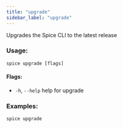 ```yaml
---
title: "upgrade"
sidebar_label: "upgrade"
---
```

Upgrades the Spice CLI to the latest release

### Usage:
```shell 
spice upgrade [flags]
```

#### Flags:
  - `-h`, `--help`   help for upgrade

### Examples:
```shell
spice upgrade
```

